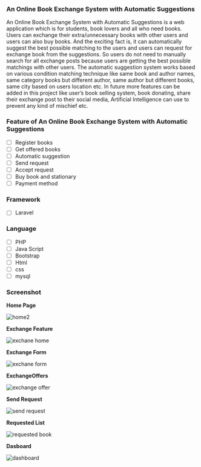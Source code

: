### An Online Book Exchange System with Automatic Suggestions
An Online Book Exchange System with Automatic Suggestions is a web application which is for students, book lovers and all who need books. Users can exchange their extra/unnecessary books with other users and users can also buy books. And the exciting fact is, it can automatically suggest the best possible matching to the users and users can request for exchange book from the suggestions. So users do not need to manually search for all exchange posts because users are getting the best possible matchings with other users. The automatic suggestion system works based on various condition matching technique like same book and author names, same category books but different author, same author but different books, same city based on users location etc. In future more features can be added in this project like user’s book selling system, book donating, share their exchange post to their social media, Artificial Intelligence can use to prevent any kind of mischief etc.


### Feature of An Online Book Exchange System with Automatic Suggestions

- [ ] Register books
- [ ] Get offered books
- [ ] Automatic suggestion
- [ ] Send request
- [ ] Accept request
- [ ] Buy book and stationary 
- [ ] Payment method

### Framework

- [ ] Laravel

### Language

- [ ] PHP
- [ ] Java Script
- [ ] Bootstrap
- [ ] Html
- [ ] css
- [ ] mysql

### Screenshot

**Home Page**

![home2](https://user-images.githubusercontent.com/40806970/94360375-8506a400-00ce-11eb-80e1-8916d5479304.PNG)

**Exchange Feature** 

![exchane home](https://user-images.githubusercontent.com/40806970/94360459-2a217c80-00cf-11eb-98ef-574158a80ac8.PNG)

**Exchange Form**

![exchane form](https://user-images.githubusercontent.com/40806970/94360476-4a513b80-00cf-11eb-88e6-0fb898adf4f9.PNG)

**ExchangeOffers**

![exchange offer](https://user-images.githubusercontent.com/40806970/94360496-6f45ae80-00cf-11eb-88cf-9bc876b85403.PNG)

**Send Request**

![send request](https://user-images.githubusercontent.com/40806970/94360516-9d2af300-00cf-11eb-82a3-8435c1b87f4a.PNG)

**Requested List**

![requested book](https://user-images.githubusercontent.com/40806970/94360531-bcc21b80-00cf-11eb-9607-da5b1e9a8e6e.PNG)

**Dasboard**

![dashboard](https://user-images.githubusercontent.com/40806970/94360732-89808c00-00d1-11eb-9d1f-db6ed0d148f0.PNG)





